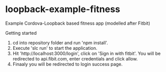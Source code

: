 loopback-example-fitness
========================

Example Cordova-Loopback based fitness app (modelled after Fitbit)

Getting started

1. cd into repository folder and run 'npm install'.
2. Execute 'slc run' to start the application.
3. Hit 'http://localhost:3000/login', click on 'Sign in with fitbit'. You will be redirected to api.fibit.com, enter credentials and click allow.
4. Finaaly you will be redirected to login success page.
